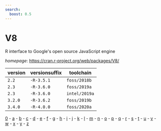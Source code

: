 ```yaml
---
search:
  boost: 0.5
---
```

# V8

R interface to Google's open source JavaScript engine

*homepage*: <https://cran.r-project.org/web/packages/V8/>

version | versionsuffix | toolchain
--------|---------------|----------
``2.2`` | ``-R-3.5.1`` | ``foss/2018b``
``2.3`` | ``-R-3.6.0`` | ``foss/2019a``
``2.3`` | ``-R-3.6.0`` | ``intel/2019a``
``3.2.0`` | ``-R-3.6.2`` | ``foss/2019b``
``3.4.0`` | ``-R-4.0.0`` | ``foss/2020a``

[0](../0/index.md) - [a](../a/index.md) - [b](../b/index.md) - [c](../c/index.md) - [d](../d/index.md) - [e](../e/index.md) - [f](../f/index.md) - [g](../g/index.md) - [h](../h/index.md) - [i](../i/index.md) - [j](../j/index.md) - [k](../k/index.md) - [l](../l/index.md) - [m](../m/index.md) - [n](../n/index.md) - [o](../o/index.md) - [p](../p/index.md) - [q](../q/index.md) - [r](../r/index.md) - [s](../s/index.md) - [t](../t/index.md) - [u](../u/index.md) - [v](../v/index.md) - [w](../w/index.md) - [x](../x/index.md) - [y](../y/index.md) - [z](../z/index.md)

